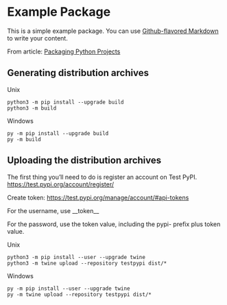 # Example Package

This is a simple example package. You can use
[Github-flavored Markdown](https://guides.github.com/features/mastering-markdown/)
to write your content.

From article:
[Packaging Python Projects](https://packaging.python.org/tutorials/packaging-projects/)

## Generating distribution archives

Unix

    python3 -m pip install --upgrade build
    python3 -m build

Windows

    py -m pip install --upgrade build
    py -m build

## Uploading the distribution archives

The first thing you’ll need to do is register an account on Test PyPI. https://test.pypi.org/account/register/

Create token: https://test.pypi.org/manage/account/#api-tokens

For the username, use \_\_token__

For the password, use the token value, including the pypi- prefix plus token value.

Unix

    python3 -m pip install --user --upgrade twine
    python3 -m twine upload --repository testpypi dist/*

Windows

    py -m pip install --user --upgrade twine
    py -m twine upload --repository testpypi dist/*
